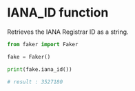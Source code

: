 # **IANA_ID** function

Retrieves the IANA Registrar ID as a string.

```py
from faker import Faker

fake = Faker()

print(fake.iana_id())

# result : 3527180
```
